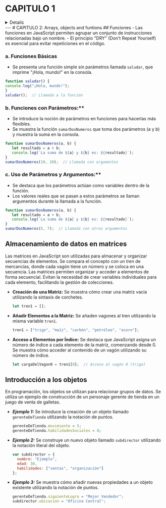 # CAPITULO 1
<details>
## 1. Bienvenido a la programacion
### Comentarios
- Comentarios de una sola línea 
```javascript
// this is a comment!
```
- Comentarios multilínea
```javascript
/*
this
is
a
multi-line
comment
*/
```
- En la **consola** de **Herramientas para desarrolladores** colocamos:
  ```javascript
  console.log("Hello, World");
  console.log("Hello, World"); //En este fragmento de código, hay algunos añadidos: el tamaño de la fuente es diferente y el color es azul: 
  ```
### a. Variables
```javascript
var person = " John"; // declaracion de variable/asigancion de valor 
console.log("Hello", person);

```
### Tipos de datos
- Cadena (String): Ideal para almacenar valores de texto como nombres y descripciones. Se deben usar comillas simples o dobles para construir cadenas.
- Número (Number): Adecuado para almacenar valores numéricos, como precios. Tiene un rango amplio, pero está limitado por las capacidades de cálculo de JavaScript.
- Booleano (Boolean): Con solo dos valores posibles (verdadero o falso), es útil para la toma de decisiones en el código.
- Nulo (Null): Representa la ausencia de valor y se utiliza cuando se desea indicar explícitamente que una variable no tiene ningún valor.
- Indefinido (Undefined): Se refiere a una variable a la que aún no se le ha asignado ningún valor.
- BigInt: Introducido en ES6, es adecuado para manejar números más grandes que el tipo de datos number.
- Símbolo (Symbol): Se utiliza como identificador único y es útil para evitar confusiones al tener varias cajas con la misma etiqueta.
### Operadores
#### a. Operadores de asignación (aritmética):
- Suma: +
- Resta: -
- Multiplicación: *
- División: /

#### b. Operadores de comparación:
- Mayor que: >
- Menor que: <
- Igual a: == (se utiliza dos veces)
- Igualdad estricta: ===
- Diferente de: !=
- Desigualdad estricta: !==
- Asignación de suma:+=

#### c. Operadores lógicos:
- AND (&&): Verifica que dos o más condiciones sean verdaderas.
- OR (||): Verifica que al menos una de las condiciones sea verdadera. 
- NOT (!): Devuelve un valor falso si el resultado es verdadero.

```javascript
console.log(2+2); //4
console.log(18-10); //2
console.log(8*5); //40
console.log(10/2); //5
console.log(1>2); //false
console.log(10==10); //true
```
### Números
#### a. Números enteros y decimales
   - `123`: Representa un número entero.
   - `123.456`: Representa un número decimal.

#### b. Operaciones matemáticas básicas
   - Suma: `2 + 2` devuelve `4`.
   - Resta: `4 - 2` devuelve `2`.
   - Multiplicación: `4 * 4` devuelve `16`.
   - División: `16 / 4` devuelve `4`.
   - Exponenciación: `10 ** 2` (10 a la potencia de 2) devuelve `100`.
   - Resto (Módulo): `9 % 8` devuelve `1`, y `16 % 8` devuelve `0`.

#### c. Uso de paréntesis para controlar el orden de las operaciones
   - `(2 * 4) + 8` devuelve `16`.
   - `2 * (4 + 8)` devuelve `24`.

### Strings (cadenas)
Es una colección de caracteres encerrados entre comillas simples, comillas dobles. 
Tal colección de caracteres se conoce como ***tipo de datos cadena***. 
- ***¿Qué ocurre cuando se utiliza el operador + sobre dos cadenas?*** Se unen en una sola cadena.
- ***¿Qué ocurre cuando se utiliza el operador + sobre una cadena y un número?*** Se unen en una sola cadena.
  
  ### Booleanos
Este tipo de dato se utiliza para evaluar si una afirmación es verdadera o falsa.
```javascript
var score = 100;
score //100

100 == "100" // true (compara solo el valor)
100 === "100" // false (strict equality operator: compara el valor y tipo de dato)

1 != 1 // true (compara solo el valor)
1 !== "1" // false (compara el valor y tipo de dato)
```

## 2. Condicionales y bucles
### Declaraciones escritas
#### a. Sentencia if
La sentencia `if` comprueba una condición y ejecuta un bloque de código si la condición es verdadera.
```javascript
let resultadoExamen = 45;

if (resultadoExamen > 40) {
  console.log("¡Aprobado!");
}
```
#### b. Sentencia if-else
La sentencia `if-else` maneja dos resultados posibles de una condición. Si la condición es verdadera, se ejecuta un bloque; de lo contrario, se ejecuta otro bloque. Ejemplo:
```javascript
let resultadoExamen = 35;

if (resultadoExamen > 40) {
  console.log("¡Aprobado!");
} else {
  console.log("No ha aprobado.");
}
```
#### c. Sentencia else-if
Cuando se necesitan múltiples condiciones, se utiliza `else-if` para agregar bloques adicionales de comprobación. Por ejemplo:
```javascript
let resultadoExamen = 25;

if (resultadoExamen > 40) {
  console.log("¡Aprobado!");
} else if (resultadoExamen > 30) {
  console.log("Aprobado, pero puede mejorar.");
} else {
  console.log("No ha aprobado.");
}
```
### Enunciados condicionales
#### a. Sentencia if-else
Se utiliza para ejecutar bloques de código basados en si una condición es verdadera o falsa.
 ```javascript
 let resultado = 50;
 
 if (resultado > 40) {
   console.log("Pasa la prueba");
 } else {
   console.log("No pasó la prueba");
 }
 ```

#### b. Sentencia switch
   - Se utiliza cuando hay múltiples condiciones y se quiere comparar un valor con varios casos posibles.
 ```javascript
 let place = "first";
 
 switch (place) {
   case "first":
     console.log("Gold");
     break;
   case "second":
     console.log("Silver");
     break;
   case "third":
     console.log("Bronze");
     break;
   default:
     console.log("No medal");
 }
 ```
- **Sintaxis de switch**
    - La sentencia switch evalúa una expresión y ejecuta el bloque de código correspondiente al caso que coincide con el valor de la expresión.
    - Se utiliza `break` para salir de la sentencia switch después de que se ejecuta un caso.
    - El bloque `default` se ejecuta si ninguno de los casos coincide.

##### *Diferencias y consideraciones:*
- La sentencia if-else puede volverse inmanejable con múltiples condiciones, especialmente si son muchas.
- La sentencia switch proporciona una forma más estructurada de manejar múltiples casos.
- Ambas estructuras son útiles en diferentes situaciones, y la elección entre ellas depende del contexto y la legibilidad del código.

### Bucles 
Son herramientas fundamentales para ejecutar tareas repetitivas. Comparados con las sentencias condicionales que ejecutan bloques de código una vez, los bucles permiten repetir el mismo bloque hasta que se cumple una condición.
- **Contador en Bucles**: El contador, también conocido como incrementador, es esencial en bucles. Actúa como un marcador que indica cuándo iniciar y terminar el bucle. En JavaScript, es común utilizar la letra "i" como contador.
#### a. Bucle For
El bucle `for` es estructurado y se utiliza para repetir un bloque de código un número específico de veces. Su estructura incluye la inicialización del contador, una condición y un incremento o decremento del contador.
```javascript
for (let i = 1; i <= 100; i++) {
  console.log(i);
}
```
#### b. Bucle While
El bucle while es similar al for. Se ejecuta mientras una condición sea verdadera, y el incremento del contador se realiza dentro del cuerpo del bucle.
```javascript
let i = 1;
while (i <= 100) {
  console.log(i);
  i++;
}
```
##### *Elección entre For y While:* 
- Tanto el bucle for como el while pueden lograr los mismos resultados. Sin embargo, algunos desarrolladores prefieren el for debido a su estructura autocontenida.

### Bucle FOR
- La estructura básica del bucle `for` consta de tres partes: el contador, la condición de salida y el incrementador. En el siguiente ejemplo, el bucle cuenta desde 1 hasta 3:
```javascript
//Este código cuenta desde 10 hasta 1 y luego imprime "¡Feliz Año Nuevo!".
for (let i = 10; i > 0; i--) {
  console.log(i);
}
console.log("¡Feliz Año Nuevo!");
```
  
### Bucle WHILE
- A diferencia del bucle `for`, el bucle `while` tiene algunas diferencias clave. En el bucle `while`, debes establecer el contador antes del bucle y especificar solo la condición de salida dentro de los paréntesis. Veamos un ejemplo:
```javascript
let contador = 3;
while (contador > 0) { //bloque de código dentro del bucle se ejecutará mientras la condición sea verdadera
  console.log(contador);
  contador = contador - 1;
}
console.log("¡Feliz Año Nuevo!");
```
### Bucles anidados
Cuando necesitas realizar más de una tarea al mismo tiempo, como procesar dos conjuntos de datos diferentes, puedes usar bucles anidados en JavaScript. Los bucles anidados te permiten colocar un bucle dentro de otro, ejecutando así múltiples tareas en paralelo.

  -  Las variables declaradas con var tienen un ámbito de función, lo que significa que están disponibles en toda la función en la que se declaran, independientemente de su posición dentro de la función. En cambio, las variables declaradas con let tienen un ámbito de bloque, lo que significa que solo están disponibles dentro del bloque donde se declaran.

```javascript
// Supongamos que estás creando un plan de dos semanas, donde necesitas imprimir la salida de cada número de día asociado a la semana. Utilizar bucles anidados es ideal para este escenario. Aquí hay un ejemplo práctico con bucles `for`:
for (let semana = 1; semana <= 2; semana++) {
  for (let dia = 1; dia <= 5; dia++) {
    console.log(`Semana ${semana}, Día ${dia}`);
  }
}
```

```javascript
// Otro ejemplo demuestra cómo usar bucles anidados para visualizar los meses de verano a lo largo de dos años:
for (let year = 2023; year < 2025; year++) {
  console.log(`Año: ${year}`);
  for (let mes = 6; mes < 9; mes++) {
    console.log(`-- ${mes}`);
  }
}
// Este código imprimirá los años 2023 y 2024, junto con los meses de verano (junio, julio, agosto) para cada año.
```

</details>
---
# CAPITULO 2: Arrays, objects and funtions
## Funciones
- Las funciones en JavaScript permiten agrupar un conjunto de instrucciones relacionadas bajo un nombre.
- El principio "DRY" (Don't Repeat Yourself) es esencial para evitar repeticiones en el código.

### a. Funciones Básicas
- Se presenta una función simple sin parámetros llamada `saludar`, que imprime "¡Hola, mundo!" en la consola.
```javascript
function saludar() {
console.log("¡Hola, mundo!");
}
saludar();  // Llamada a la función
```
### b. Funciones con Parámetros:**
- Se introduce la noción de parámetros en funciones para hacerlas más flexibles.
- Se muestra la función `sumarDosNumeros` que toma dos parámetros (a y b) y muestra la suma en la consola.
```javascript
function sumarDosNumeros(a, b) {
   let resultado = a + b;
   console.log(`La suma de ${a} y ${b} es: ${resultado}`);
}
sumarDosNumeros(10, 20);  // Llamada con argumentos
```
### c. Uso de Parámetros y Argumentos:**
- Se destaca que los parámetros actúan como variables dentro de la función.
- Los valores reales que se pasan a estos parámetros se llaman argumentos durante la llamada a la función.
```javascript
function sumarDosNumeros(a, b) {
   let resultado = a + b;
   console.log(`La suma de ${a} y ${b} es: ${resultado}`);
}
sumarDosNumeros(5, 7);  // Llamada con otros argumentos
```
## Almacenamiento de datos en matrices
Las matrices en JavaScript son utilizadas para almacenar y organizar secuencias de elementos.
Se compara el concepto con un tren de mercancías, donde cada vagón tiene un número y se coloca en una secuencia.
Las matrices permiten organizar y acceder a elementos de forma secuencial.
Evitan la necesidad de crear variables individuales para cada elemento, facilitando la gestión de colecciones.

- **Creación de una Matriz:**
  Se muestra cómo crear una matriz vacía utilizando la sintaxis de corchetes.
  ```javascript
  let tren1 = [];
  ```

- **Añadir Elementos a la Matriz:**
  Se añaden vagones al tren utilizando la misma variable `tren1`.
  ```javascript
  tren1 = ["trigo", "maíz", "carbón", "petróleo", "acero"];
  ```

- **Acceso a Elementos por Índice:**
  Se destaca que JavaScript asigna un número de índice a cada elemento de la matriz, comenzando desde 0.
  Se muestra cómo acceder al contenido de un vagón utilizando su número de índice.
  ```javascript
  let cargaDelVagon0 = tren1[0];  // Acceso al vagón 0 (trigo)
  ```

## Introducción a los objetos
En programación, los objetos se utilizan para relacionar grupos de datos.
Se utiliza un ejemplo de construcción de un personaje gerente de tienda en un juego de venta de galletas.
  -  ***Ejemplo 1:***
     Se introduce la creación de un objeto llamado `gerenteDeTienda` utilizando la notación de puntos.
     ```javascript
     gerenteDeTienda.movimiento = 5;
     gerenteDeTienda.habilidadesSociales = 8;
     ```
     
  -  ***Ejemplo 2:***
     Se construye un nuevo objeto llamado `subdirector` utilizando la notación literal del objeto.
     ```javascript
     var subdirector = {
       nombre: "Ejemplo",
       edad: 30,
       habilidades: ["ventas", "organización"]
     };
     ```

  -  ***Ejemplo 3:***
     Se muestra cómo añadir nuevas propiedades a un objeto existente utilizando la notación de puntos.
     ```javascript
     gerenteDeTienda.siguienteLogro = "Mejor Vendedor";
     subdirector.ubicacion = "Oficina Central";
     ```
